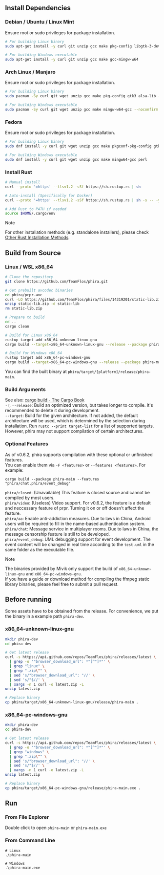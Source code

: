 ## Install Dependencies
### Debian / Ubuntu / Linux Mint
Ensure root or sudo privileges for package installation.
```bash
# For building Linux binary
sudo apt-get install -y curl git unzip gcc make pkg-config libgtk-3-dev libasound2-dev

# For building Windows executable
sudo apt-get install -y curl git unzip gcc make gcc-mingw-w64
```
### Arch Linux / Manjaro
Ensure root or sudo privileges for package installation.
```bash
# For building Linux binary
sudo pacman -Sy curl git wget unzip gcc make pkg-config gtk3 alsa-lib --noconfirm

# For building Windows executable
sudo pacman -Sy curl git wget unzip gcc make mingw-w64-gcc --noconfirm
```
### Fedora
Ensure root or sudo privileges for package installation.
```bash
# For building Linux binary
sudo dnf install -y curl git wget unzip gcc make pkgconf-pkg-config gtk3-devel alsa-lib-devel

# For building Windows executable
sudo dnf install -y curl git wget unzip gcc make mingw64-gcc perl
```
### Install Rust
```bash
# Manual install
curl --proto '=https' --tlsv1.2 -sSf https://sh.rustup.rs | sh

# Auto-install (Specifically for Docker)
curl --proto '=https' --tlsv1.2 -sSf https://sh.rustup.rs | sh -s -- -y

# Add Rust to PATH if needed
source $HOME/.cargo/env
```
> [!NOTE]
> For other installation methods (e.g. standalone installers), please check [Other Rust Installation Methods](https://forge.rust-lang.org/infra/other-installation-methods.html#standalone).
## Build from Source
### Linux / WSL x86_64
```bash
# Clone the repository
git clone https://github.com/TeamFlos/phira.git

# Get prebuilt avcodec binaries
cd phira/prpr-avc
curl -LO https://github.com/TeamFlos/phira/files/14319201/static-lib.zip
unzip static-lib.zip -d static-lib
rm static-lib.zip

# Prepare to build
cd ..
cargo clean

# Build for Linux x86_64
rustup target add x86_64-unknown-linux-gnu
cargo build --target=x86_64-unknown-linux-gnu --release --package phira-main

# Build for Windows x86_64
rustup target add x86_64-pc-windows-gnu
cargo build --target=x86_64-pc-windows-gnu --release --package phira-main
```
You can find the built binary at `phira/target/[platform]/release/phira-main`.  
### Build Arguments
See also: [cargo build - The Cargo Book](https://doc.rust-lang.org/cargo/commands/cargo-build.html)  
`-r`, `--release`: Build an optimized version, but takes longer to compile. It's recommended to delete it during development.  
`--target`: Build for the given architecture. If not added, the default architecture will be used, which is determined by the selection during installation. Run `rustc --print target-list` for a list of supported targets. However, phira may not support compilation of certain architectures.
### Optional Features
As of v0.6.2, phira supports compilation with these optional or unfinished features.  
You can enable them via `-F <features>` or `--features <features>`. For example:
```
cargo build --package phira-main --features "phira/chat,phira/event_debug"
```
`phira/closed`: (Unavailable) This feature is closed source and cannot be compiled by most users.  
`phira/video`: (Useless) Video support. For v0.6.2, the feature is a default and neccessary feature of prpr. Turning it on or off doesn't affect the feature.  
`phira/aa`: Enable anti-addiction measures. Due to laws in China, Android users will be required to fill in the name-based authentication system.  
`phira/chat`: Message service in multiplayer rooms. Due to laws in China, the message censorship feature is still to be developed.  
`phira/event_debug`: UML debugging support for event development. The event content will be changed in real time according to the `test.uml` in the same folder as the executable file.

> [!NOTE]
> The binaries provided by Mivik only support the build of `x86_64-unknown-linux-gnu` and `x86_64-pc-windows-gnu`.  
> If you have a guide or download method for compiling the ffmpeg static library binaries, please feel free to submit a pull request.
## Before running
Some assets have to be obtained from the release. 
For convenience, we put the binary in a example path `phira-dev`. 
### x86_64-unknown-linux-gnu
```bash
mkdir phira-dev
cd phira-dev

# Get latest release
curl -s https://api.github.com/repos/TeamFlos/phira/releases/latest \
  | grep -o '"browser_download_url": *"[^"]*"' \
  | grep "linux" \
  | grep ".zip\"" \
  | sed 's/"browser_download_url": "//' \
  | sed 's/"$//' \
  | xargs -n 1 curl -o latest.zip -L
unzip latest.zip

# Replace binary
cp phira/target/x86_64-unknown-linux-gnu/release/phira-main .
```
### x86_64-pc-windows-gnu
```bash
mkdir phira-dev
cd phira-dev

# Get latest release
curl -s https://api.github.com/repos/TeamFlos/phira/releases/latest \
  | grep -o '"browser_download_url": *"[^"]*"' \
  | grep "windows" \
  | grep ".zip\"" \
  | sed 's/"browser_download_url": "//' \
  | sed 's/"$//' \
  | xargs -n 1 curl -o latest.zip -L
unzip latest.zip

# Replace binary
cp phira/target/x86_64-pc-windows-gnu/release/phira-main.exe .
```
## Run
### From File Explorer
Double click to open `phira-main` or `phira-main.exe`
### From Command Line
```
# Linux
./phira-main

# Windows
.\phira-main.exe
```
